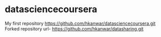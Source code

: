 datasciencecoursera
===================

My first repository
https://github.com/hkanwar/datasciencecoursera.git
Forked repository url- https://github.com/hkanwar/datasharing.git
